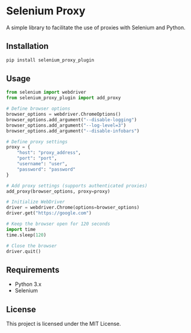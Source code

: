 # Selenium Proxy

A simple library to facilitate the use of proxies with Selenium and Python.

## Installation

```sh
pip install selenium_proxy_plugin
```

## Usage

```python
from selenium import webdriver
from selenium_proxy_plugin import add_proxy

# Define browser options
browser_options = webdriver.ChromeOptions()
browser_options.add_argument("--disable-logging")
browser_options.add_argument("--log-level=3")
browser_options.add_argument("--disable-infobars")

# Define proxy settings
proxy = {
    "host": "proxy_address",
    "port": "port",
    "username": "user",
    "password": "password"
}

# Add proxy settings (supports authenticated proxies)
add_proxy(browser_options, proxy=proxy)

# Initialize WebDriver
driver = webdriver.Chrome(options=browser_options)
driver.get("https://google.com")

# Keep the browser open for 120 seconds
import time
time.sleep(120)

# Close the browser
driver.quit()
```

## Requirements
- Python 3.x
- Selenium

## License
This project is licensed under the MIT License.
